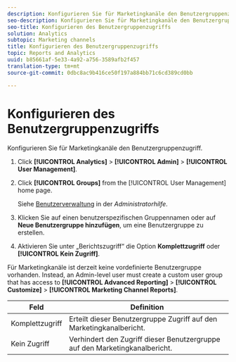 ```yaml
---
description: Konfigurieren Sie für Marketingkanäle den Benutzergruppenzugriff.
seo-description: Konfigurieren Sie für Marketingkanäle den Benutzergruppenzugriff.
seo-title: Konfigurieren des Benutzergruppenzugriffs
solution: Analytics
subtopic: Marketing channels
title: Konfigurieren des Benutzergruppenzugriffs
topic: Reports and Analytics
uuid: b85661af-5e33-4a92-a756-3589afb2f457
translation-type: tm+mt
source-git-commit: 0dbc8ac9b416ce50f197a884bb71c6cd389cd0bb

---
```



# Konfigurieren des Benutzergruppenzugriffs

Konfigurieren Sie für Marketingkanäle den Benutzergruppenzugriff.

1. Click **[!UICONTROL Analytics]** &gt; **[!UICONTROL Admin]** &gt; **[!UICONTROL User Management]**.
1. Click **[!UICONTROL Groups]** from the [!UICONTROL User Management] home page.

   Siehe [Benutzerverwaltung](https://marketing.adobe.com/resources/help/en_US/reference/user_management.html) in der *Administratorhilfe*.

1. Klicken Sie auf einen benutzerspezifischen Gruppennamen oder auf **Neue Benutzergruppe hinzufügen**, um eine Benutzergruppe zu erstellen.
1. Aktivieren Sie unter „Berichtszugriff“ die Option **Komplettzugriff** oder **[!UICONTROL Kein Zugriff]**.

Für Marketingkanäle ist derzeit keine vordefinierte Benutzergruppe vorhanden. Instead, an Admin-level user must create a custom user group that has access to **[!UICONTROL Advanced Reporting]** &gt; **[!UICONTROL Customize]** &gt; **[!UICONTROL Marketing Channel Reports]**.

| Feld | Definition |
|--- |--- |
| Komplettzugriff | Erteilt dieser Benutzergruppe Zugriff auf den Marketingkanalbericht. |
| Kein Zugriff | Verhindert den Zugriff dieser Benutzergruppe auf den Marketingkanalbericht. |

